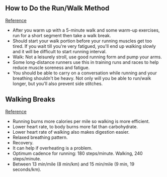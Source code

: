 ## How to Do the Run/Walk Method
[Reference](https://www.verywell.com/how-to-do-the-runwalk-method-2911203)

- After you warm up with a 5-minute walk and some warm-up exercises, run for a short segment then take a walk break.
- Should start your walk portion before  your running muscles get too tired. If you wait till you're very fatigued, you'll end up walking slowly and it will be difficult to start running interval.
- Walk: Not a leisurely stroll, use good running form and pump your arms.
- Some long-distance runners use this in training runs and races to help reduce muscle soreness and fatigue.
- You should be able to carry on a conversation while running and your breathing shouldn't be heavy. Not only will you be able to run/walk longer, but you'll also prevent side stitches.


## Walking Breaks
[Reference](http://fellrnr.com/wiki/Walking_Breaks)

- Running burns more calories per mile so walking is more efficient.
- Lower heart rate, to body burns more fat than carbohydrate.
- Lower heart rate of walking also makes digestion easier.
- Relaxed breathing pattern.
- Recovery.
- It can help if overheating is a problem.
- Optimum cadence for running: 180 steps/minute. Walking, 240 steps/minute.
- Between 13 min/mile (8 min/km) and 15 min/mile (9 min, 19 seconds/km).
